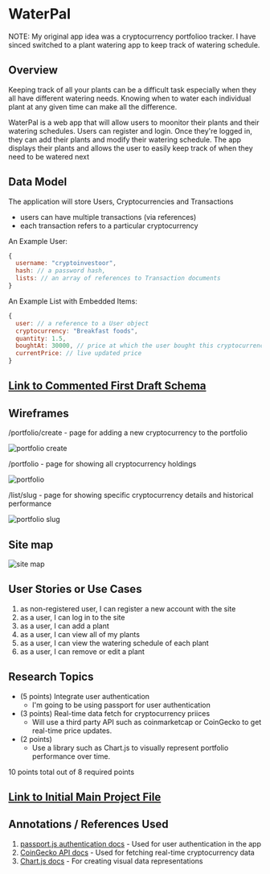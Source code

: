 # WaterPal
NOTE: My original app idea was a cryptocurrency portfolioo tracker. I have sinced switched to a plant watering app to keep track of watering schedule.

## Overview

Keeping track of all your plants can be a difficult task especially when they all have different watering needs. Knowing when to water each individual plant at any given time can make all the difference.

WaterPal is a web app that will allow users to moonitor their plants and their watering schedules. Users can register and login. Once they're logged in, they can add their plants and modify their watering schedule. The app displays their plants and allows the user to easily keep track of when they need to be watered next


## Data Model

The application will store Users, Cryptocurrencies and Transactions

* users can have multiple transactions (via references)
* each transaction refers to a particular cryptocurrency

An Example User:

```javascript
{
  username: "cryptoinvestoor",
  hash: // a password hash,
  lists: // an array of references to Transaction documents
}
```

An Example List with Embedded Items:

```javascript
{
  user: // a reference to a User object
  cryptocurrency: "Breakfast foods",
  quantity: 1.5,
  boughtAt: 30000, // price at which the user bought this cryptocurrency
  currentPrice: // live updated price
}
```


## [Link to Commented First Draft Schema](db.mjs) 


## Wireframes

/portfolio/create - page for adding a new cryptocurrency to the portfolio

![portfolio create](documentation/Portfoliocreate.png)

/portfolio - page for showing all cryptocurrency holdings

![portfolio](documentation/Portfolio.png)

/list/slug - page for showing specific cryptocurrency details and historical performance

![portfolio slug](documentation/Portfolio_slug.png)

## Site map

![site map](documentation/Site_map.png)

## User Stories or Use Cases

1. as non-registered user, I can register a new account with the site
2. as a user, I can log in to the site
3. as a user, I can add a plant
4. as a user, I can view all of my plants
5. as a user, I can view the watering schedule of each plant
6. as a user, I can remove or edit a plant

## Research Topics

* (5 points) Integrate user authentication
    * I'm going to be using passport for user authentication
* (3 points) Real-time data fetch for cryptocurrency priices
    * Will use a third party API such as coinmarketcap or CoinGecko to get real-time price updates.
* (2 points)
    * Use a library such as Chart.js to visually represent portfolio performance over time.

10 points total out of 8 required points 


## [Link to Initial Main Project File](app.mjs) 

## Annotations / References Used

1. [passport.js authentication docs](http://passportjs.org/docs) - Used for user authentication in the app
2. [CoinGecko API docs](https://www.coingecko.com/api/documentation) - Used for fetching real-time cryptocurrency data
3. [Chart.js docs](https://www.chartjs.org/docs/latest/) - For creating visual data representations

